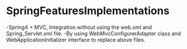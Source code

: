 # SpringFeaturesImplementations

-Spring4 + MVC, Integration without using the web.xml and Spring_Servlet.xml file. 
-By using WebMvcConfigurerAdapter class and WebApplicationInitializer interface to replace above files.
